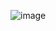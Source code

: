 ![image](https://github.com/VanHoang110802/GiaiBai/assets/108053955/54cbfa9e-1416-417d-8daa-7946b0d0b66a)
